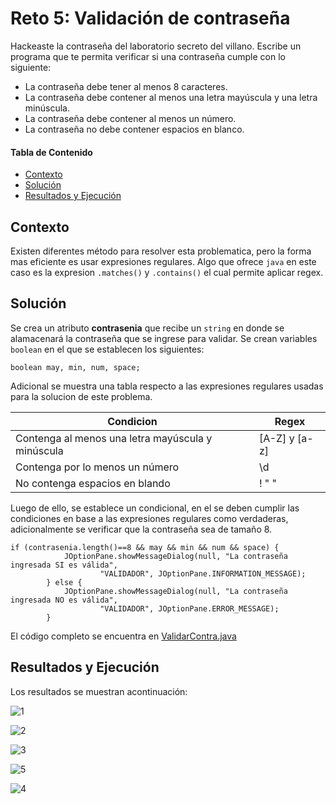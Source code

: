 # Reto 5: Validación de contraseña
Hackeaste la contraseña del laboratorio secreto del villano. Escribe un programa que te permita verificar si una contraseña cumple con lo siguiente:
* La contraseña debe tener al menos 8 caracteres.
* La contraseña debe contener al menos una letra mayúscula y una letra minúscula.
* La contraseña debe contener al menos un número.
* La contraseña no debe contener espacios en blanco.

#### Tabla de Contenido

- [Contexto](#contexto)
- [Solución](#solución)
- [Resultados y Ejecución](#resultados-y-ejecución)

## Contexto
Existen diferentes método para resolver esta problematica, pero la forma mas eficiente es usar expresiones regulares. Algo que ofrece ```java``` en este caso es la expresion ```.matches()``` y ```.contains()``` el cual permite aplicar regex.

## Solución
Se crea un atributo **contrasenia** que recibe un ```string``` en donde se alamacenará la contraseña que se ingrese para validar. Se crean variables ```boolean``` en el que se establecen los siguientes:

 ```boolean may, min, num, space;```

Adicional se muestra una tabla respecto a las expresiones regulares usadas para la solucion de este problema.

| Condicion      | Regex |  
| ----------- | ----------- |
| Contenga al menos una letra mayúscula y minúscula | [A-Z] y [a-z] |
| Contenga por lo menos un número   | \\d |
| No contenga espacios en blando | ! " "  |

Luego de ello, se establece un condicional, en el se deben cumplir las condiciones en base a las expresiones regulares como verdaderas, adicionalmente se verificar que la contraseña sea de tamaño 8.

```
if (contrasenia.length()==8 && may && min && num && space) {
            JOptionPane.showMessageDialog(null, "La contraseña ingresada SI es válida",
                    "VALIDADOR", JOptionPane.INFORMATION_MESSAGE);
        } else {
            JOptionPane.showMessageDialog(null, "La contraseña ingresada NO es válida",
                    "VALIDADOR", JOptionPane.ERROR_MESSAGE);
        }
```
El código completo se encuentra en [ValidarContra.java](https://github.com/ShanderGonzalez/30DaysOfCode/blob/master/src/Desafio5/ValidarContra.java "ValidarContra.java")

## Resultados y Ejecución
Los resultados se muestran acontinuación:

![1](https://github.com/ShanderGonzalez/30DaysOfCode/assets/94009521/ba744404-40e6-4663-9441-832ce5ca0fb5)

![2](https://github.com/ShanderGonzalez/30DaysOfCode/assets/94009521/b96eebe6-29a5-4f23-9795-8936f41ccdeb)

![3](https://github.com/ShanderGonzalez/30DaysOfCode/assets/94009521/12c60a89-1e1e-4b0a-9c88-183ebf0e8a3b)

![5](https://github.com/ShanderGonzalez/30DaysOfCode/assets/94009521/c28ccf3d-251f-46fb-a733-a1e770ed30b9)

![4](https://github.com/ShanderGonzalez/30DaysOfCode/assets/94009521/ef045447-0e3d-4f26-9b95-34a5af59c320)




